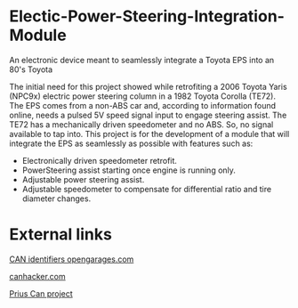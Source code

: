 # Electic-Power-Steering-Integration-Module

An electronic device meant to seamlessly integrate a Toyota EPS into an 80's Toyota

The initial need for this project showed while retrofiting a 2006 Toyota Yaris (NPC9x) electric power steering column in a 1982 Toyota Corolla (TE72). The EPS comes from a non-ABS car and, according to information found online, needs a pulsed 5V speed signal input to engage steering assist. The TE72 has a mechanically driven speedometer and no ABS. So, no signal available to tap into. This project is for the development of a module that will integrate the EPS as seamlessly as possible with features such as:

- Electronically driven speedometer retrofit.
- PowerSteering assist starting once engine is running only.
- Adjustable power steering assist.
- Adjustable speedometer to compensate for differential ratio and tire diameter changes.

# External links

[CAN identifiers opengarages.com](http://opengarages.org/index.php/Toyota_CAN_ID?fbclid=IwAR1qkRzXmOjWNUf7wU5yTcUsp_QzRYBQHQt779iyFUstfQD1yGXLd94Ppy8)

[canhacker.com](https://canhacker.com/examples/toyota-camry-instrument-cluster/?fbclid=IwAR2ChEc5PvdyShjTI0AcYThxNSUlXkh0SV1c61FWegusLEY4BRrAKUQK0mw#:~:text=Toyota%20CAN%20has%20speed%3D500kbit,CAN%20baudrate%20and%20press%20Connect)

[Prius Can project](https://attachments.priuschat.com/attachment-files/2017/04/122809_Communication_with_a_Toyota_Prius.pdf?fbclid=IwAR1B3Am9ggu7b5Fv9SckUHtS_DhLqzSTLsoiQbdNQxMuXpvAqeMVmv3mxOM)
